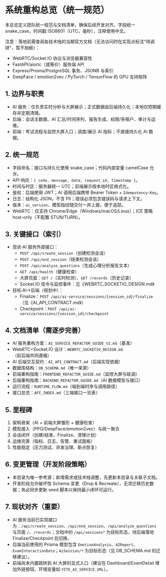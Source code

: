 # 系统重构总览（统一规范）

本总览定义团队统一规范与文档清单，确保后续开发对齐。字段统一 snake_case，时间戳 ISO8601（UTC，毫秒），注释使用中文。

注意：落地前需查阅各技术栈的当期官方文档（无法访问时在实现点标注“待调研”，暂不拍板）：
- WebRTC/Socket.IO 协议与浏览器兼容性
- FastAPI/aiortc（或等价）服务端 API
- Express/Prisma/PostgreSQL 事务、JSONB 与索引
- DeepFace / emotion2vec / PyTorch / TensorFlow 的 GPU 支持矩阵

## 1. 边界与职责
- AI 服务：仅负责实时分析与大屏展示；正式数据由后端持久化；本地仅短期缓存并定期清理。
- 后端：会话主数据、AI 汇总/时间序列、报告生成、权限/多租户、审计与运维。
- 前端：考试流程与监控大屏入口；调度/展示 AI 指标；不直接持久化 AI 数据。

## 2. 统一规范
- 字段命名：接口与持久化使用 snake_case；代码内部变量 camelCase 允许。
- API 响应：`{ code, message, data, request_id, timestamp }`。
- 时间与时区：服务器统一 UTC；前端展示按本地时区格式化。
- 鉴权：后端使用 JWT；AI 调用后端携带 Bearer Token + `Idempotency-Key`。
- 日志：结构化 JSON，不含 PII；错误必须包含错误码与请求上下文。
- 版本：`ai_version`、模型指纹随交付一并上报，便于追踪。
- WebRTC：仅支持 Chrome/Edge（Windows/macOS/Linux）；ICE 策略 host-only（不配置 STUN/TURN）。

## 3. 关键接口（索引）
- 现状·AI 服务外部接口：
  - `POST /api/create_session`（创建检测会话）
  - `POST /api/end_session`（结束检测会话）
  - `POST /api/analyze_questions`（生成心理分析报告文本）
  - `GET /api/health`（健康检查）
  - 大屏页面：`GET /`（实时检测）、`GET /records`（历史记录）
  - Socket.IO 信令与监控事件：见《WEBRTC_SOCKETIO_DESIGN.md》
- 目标·AI→后端（规划中）：
  - Finalize：`POST /api/ai-service/sessions/{session_id}/finalize`（见《AI_API_CONTRACT.md》）
  - Checkpoint：`POST /api/ai-service/sessions/{session_id}/checkpoint`

## 4. 文档清单（需逐步完善）
- AI 服务重构方案：`AI_SERVICE_REFACTOR_GUIDE_V2.md`（基准）
- WebRTC+Socket.IO 设计：`WEBRTC_SOCKETIO_DESIGN.md`（前后端共同遵循）
- AI 后端交互契约：`AI_API_CONTRACT.md`（后端实现依据）
- 数据库结构：`DB_SCHEMA.md`（唯一来源）
- 前端重构指南：`FRONTEND_REFACTOR_GUIDE.md`（监控大屏与联调）
- 后端重构指南：`BACKEND_REFACTOR_GUIDE.md`（AI 数据模型与接口）
 - 运行流程：`RUNTIME_FLOW.md`（端到端时序与调用路径）
 - 接口总览：`API_INDEX.md`（三端接口一览表）

## 5. 里程碑
1) 架构骨架（AI + 前端大屏雏形 + 健康检查）
2) 模型接入（PPG/DeepFace/emotion2vec）与统一聚合
3) 会话闭环（创建/结束、Finalize、清理计划）
4) 运维完善（指标、日志、告警、重试面板）
5) 性能稳定（压力测试、并发治理、断点恢复）

## 6. 变更管理（开发阶段策略）
- 本目录为唯一参考源；新增需求或技术栈调整，先更新本目录与关联子文档。
- 开发阶段允许破坏性 Schema 变更（Drop & Recreate），无须迁移历史数据；务必同步更新 seed 脚本以保持最小闭环可运行。

## 7. 现状对齐（重要）
- AI 服务当前已实现接口为：`/api/create_session`、`/api/end_session`、`/api/analyze_questions` 与页面 `/`、`/records`；文档中的 `/api/sessions*` 为目标形态，待后端落地 Finalize/Checkpoint 后切换。
- 后端当前使用的 Prisma 模型包含 `EmotionAnalysis`、`AIReport`、`ExamInteractionData`；`AiSession/*` 为目标形态（见 DB_SCHEMA.md 的迁移建议）。
- 前端尚未内置跳转到 AI 大屏的显式入口（建议在 Dashboard/ExamDetail 增加外链按钮，环境变量如 `VITE_AI_SERVICE_URL`）。
